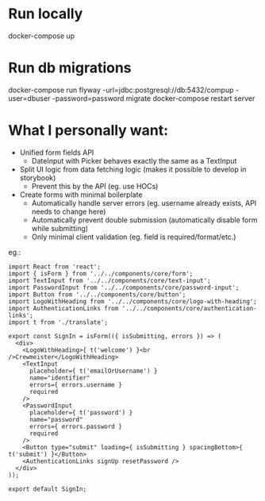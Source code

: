 # Run locally
docker-compose up

# Run db migrations
docker-compose run flyway -url=jdbc:postgresql://db:5432/compup -user=dbuser -password=password migrate
docker-compose restart server


# What I personally want:
- Unified form fields API
    - DateInput with Picker behaves exactly the same as a TextInput
- Split UI logic from data fetching logic (makes it possible to develop in storybook)
    - Prevent this by the API (eg. use HOCs)
- Create forms with minimal boilerplate
    - Automatically handle server errors (eg. username already exists, API needs to change here)
    - Automatically prevent double submission (automatically disable form while submitting)
    - Only minimal client validation (eg. field is required/format/etc.)

eg.:
```
import React from 'react';
import { isForm } from '../../components/core/form';
import TextInput from '../../components/core/text-input';
import PasswordInput from '../../components/core/password-input';
import Button from '../../components/core/button';
import LogoWithHeading from '../../components/core/logo-with-heading';
import AuthenticationLinks from '../../components/core/authentication-links';
import t from './translate';

export const SignIn = isForm(({ isSubmitting, errors }) => (
  <div>
    <LogoWithHeading>{ t('welcome') }<br />Crewmeister</LogoWithHeading>
    <TextInput
      placeholder={ t('emailOrUsername') }
      name="identifier"
      errors={ errors.username }
      required
    />
    <PasswordInput
      placeholder={ t('password') }
      name="password"
      errors={ errors.password }
      required
    />
    <Button type="submit" loading={ isSubmitting } spacingBottom>{ t('submit') }</Button>
    <AuthenticationLinks signUp resetPassword />
  </div>
));

export default SignIn;
```